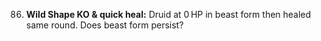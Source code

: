 86. **Wild Shape KO & quick heal:** Druid at 0 HP in beast form then healed same round. Does beast form persist?
